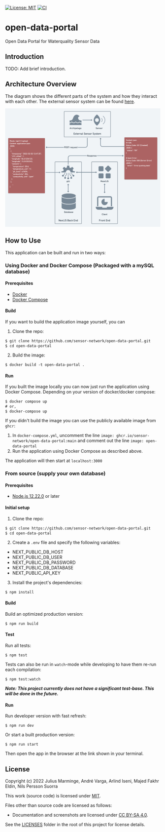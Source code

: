 [![License: MIT](https://img.shields.io/badge/License-MIT-yellow.svg)](https://opensource.org/licenses/MIT)
[![CI](https://github.com/sensor-network/open-data-portal/actions/workflows/integrate.yml/badge.svg)](https://github.com/sensor-network/open-data-portal/actions/workflows/integrate.yml)

# open-data-portal

Open Data Portal for Waterquality Sensor Data

## Introduction

TODO: Add brief introduction.

## Architecture Overview
The diagram shows the different parts of the system and how they interact with each other. The external sensor system can be found [here](https://github.com/sensor-network/sensor-collector).

![Architecture Overview Diagram](docs/architecture.png)

## How to Use
This application can be built and run in two ways:

### Using Docker and Docker Compose (Packaged with a mySQL database)
#### Prerequisites
- [Docker](https://docker.com)
- [Docker Compose](https://docs.docker.com/compose/)

#### Build
If you want to build the application image yourself, you can

1. Clone the repo: 
```
$ git clone https://github.com/sensor-network/open-data-portal.git
$ cd open-data-portal
```
2. Build the image: 
```
$ docker build -t open-data-portal .
```

#### Run
If you built the image locally you can now just run the application using Docker Compose. Depending on your version of docker/docker compose:
```
$ docker compose up
# or,
$ docker-compose up
```

If you didn't build the image you can use the publicly available image from `ghcr`:
1. In `docker-compose.yml`, uncomment the line `image: ghcr.io/sensor-network/open-data-portal:main` and comment out the line `image: open-data-portal`
2. Run the application using Docker Compose as described above.

The application will then start at `localhost:3000`

### From source (supply your own database)
#### Prerequisites

- [Node.js 12.22.0](https://nodejs.org/en/) or later

#### Initial setup

1. Clone the repo:
```console
$ git clone https://github.com/sensor-network/open-data-portal.git
$ cd open-data-portal
```
2. Create a `.env` file and specify the following variables:
- NEXT_PUBLIC_DB_HOST
- NEXT_PUBLIC_DB_USER
- NEXT_PUBLIC_DB_PASSWORD
- NEXT_PUBLIC_DB_DATABASE
- NEXT_PUBLIC_API_KEY

3. Install the project's dependencies:
```console
$ npm install
```

#### Build

Build an optimized production version:
```console
$ npm run build
```

#### Test

Run all tests:
```console
$ npm test
````
Tests can also be run in `watch`-mode while developing to have them re-run each compilation:
````console
$ npm test:watch
````

***Note: This project currently does not have a significant test-base. This will be done in the future.***


#### Run

Run developer version with fast refresh:
```console
$ npm run dev
```

Or start a built production version:
```console
$ npm run start
```

Then open the app in the browser at the link shown in your terminal.


## License

Copyright (c) 2022 Julius Marminge, André Varga, Arlind Iseni, Majed Fakhr Eldin, Nils Persson Suorra

This work (source code) is licensed under [MIT](./LICENSES/MIT.txt).

Files other than source code are licensed as follows:

- Documentation and screenshots are licensed under [CC BY-SA 4.0](./LICENSES/CC-BY-SA-4.0.txt).

See the [LICENSES](./LICENSES/) folder in the root of this project for license details.
